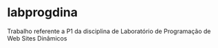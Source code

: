 # labprogdina

Trabalho referente a P1 da disciplina de Laboratório de Programação de Web Sites Dinâmicos
